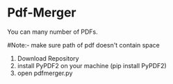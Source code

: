 # Pdf-Merger
You can many number of PDFs.

#Note:- make sure path of pdf doesn't contain space
1. Download Repository
2. install PyPDF2 on your machine (pip install PyPDF2)
3. open pdfmerger.py
